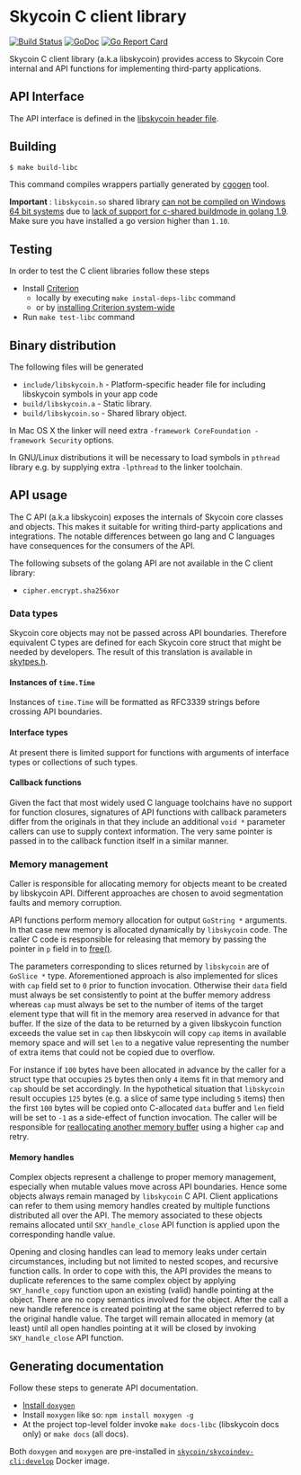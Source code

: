 
# Skycoin C client library

[![Build Status](https://travis-ci.org/skycoin/skycoin.svg)](https://travis-ci.org/skycoin/skycoin)
[![GoDoc](https://godoc.org/github.com/skycoin/skycoin?status.svg)](https://godoc.org/github.com/skycoin/skycoin)
[![Go Report Card](https://goreportcard.com/badge/github.com/skycoin/skycoin)](https://goreportcard.com/report/github.com/skycoin/skycoin)

Skycoin C client library (a.k.a libskycoin) provides access to Skycoin Core
internal and API functions for implementing third-party applications.

## API Interface

The API interface is defined in the [libskycoin header file](/include/libskycoin.h).

## Building

```sh
$ make build-libc
```

This command compiles wrappers partially generated by [cgogen](https://github.com/simelo/cgogen) tool.

**Important** : `libskycoin.so` shared library
[can not be compiled on Windows 64 bit systems](t.me/skycoindev/925) due to
[lack of support for c-shared buildmode in golang 1.9](https://github.com/golang/go/issues/23582).
Make sure you have installed a go version higher than `1.10`.

## Testing

In order to test the C client libraries follow these steps

- Install [Criterion](https://github.com/Snaipe/Criterion)
  * locally by executing `make instal-deps-libc` command
  * or by [installing Criterion system-wide](https://github.com/Snaipe/Criterion#packages)
- Run `make test-libc` command

## Binary distribution

The following files will be generated

- `include/libskycoin.h` - Platform-specific header file for including libskycoin symbols in your app code
- `build/libskycoin.a` - Static library.
- `build/libskycoin.so` - Shared library object.

In Mac OS X the linker will need extra `-framework CoreFoundation -framework Security`
options.

In GNU/Linux distributions it will be necessary to load symbols in `pthread`
library e.g. by supplying extra `-lpthread` to the linker toolchain.


## API usage

The C API (a.k.a libskycoin) exposes the internals of Skycoin core
classes and objects. This makes it suitable for writing third-party
applications and integrations. The notable differences between go lang
and C languages have consequences for the consumers of the API.

The following subsets of the golang API are not available in the C client library:

- `cipher.encrypt.sha256xor`

### Data types

Skycoin core objects may not be passed across API boundaries. Therefore
equivalent C types are defined for each Skycoin core struct that
might be needed by developers. The result of this translation is
available in [skytpes.h](../../include/skytypes.h).

#### Instances of `time.Time`

Instances of `time.Time` will be formatted as RFC3339 strings before crossing API boundaries.

#### Interface types

At present there is limited support for functions with arguments
of interface types or collections of such types.

#### Callback functions

Given the fact that most widely used C language toolchains have no support for
function closures, signatures of API functions with callback parameters differ
from the originals in that they include an additional `void *` parameter
callers can use to supply context information. The very same pointer is passed
in to the callback function itself in a similar manner.

### Memory management

Caller is responsible for allocating memory for objects meant to be
created by libskycoin API. Different approaches are chosen to avoid
segmentation faults and memory corruption.

API functions perform memory allocation for output `GoString *` arguments.
In that case new memory is allocated dynamically by `libskycoin` code.
The caller C code is responsible for releasing that memory by passing the pointer
in `p` field in to [free()](http://en.cppreference.com/w/c/memory/free).

The parameters corresponding to slices returned by `libskycoin` are
of `GoSlice *` type. Aforementioned approach is also implemented for slices
with `cap` field set to `0` prior to function invocation.
Otherwise their `data` field must always be
set consistently to point at the buffer memory address whereas
`cap` must always be set to the number of items of the
target element type that will fit in the memory
area reserved in advance for that buffer. If the size of the data
to be returned by a given libskycoin function exceeds the value
set in `cap` then libskycoin will copy `cap` items in available
memory space and will set `len` to a negative value representing
the number of extra items that could not be copied due to
overflow.

For instance if `100` bytes have been allocated in advance
by the caller for a struct type that occupies `25` bytes then only
`4` items fit in that memory and `cap` should be set accordingly.
In the hypothetical situation that `libskycoin` result occupies
`125` bytes (e.g. a slice of same type including `5` items) then
the first `100` bytes will be copied onto C-allocated `data` buffer
and `len` field will be set to `-1` as a side-effect of function
invocation. The caller will be responsible for
[reallocating another memory buffer](http://en.cppreference.com/w/c/memory/realloc)
using a higher `cap` and retry.

#### Memory handles

Complex objects represent a challenge to proper memory management,
especially when mutable values move across API boundaries. Hence some objects
always remain managed by `libskycoin` C API. Client applications can refer
to them using memory handles created by multiple functions distributed all over
the API. The memory associated to these objects remains allocated until
`SKY_handle_close` API function is applied upon the corresponding handle
value.

Opening and closing handles can lead to memory leaks under certain circumstances,
including but not limited to nested scopes, and recursive function calls.
In order to cope with this, the API provides the means to duplicate references to
the same complex object by applying `SKY_handle_copy` function upon an existing
(valid) handle pointing at the object. There are no copy semantics involved for
the object. After the call a new handle reference is created pointing at the same
object referred to by the original handle value. The target will remain allocated
in memory (at least) until all open handles pointing at it will be closed by
invoking `SKY_handle_close` API function.

## Generating documentation

Follow these steps to generate API documentation.

- [Install `doxygen`](https://www.stack.nl/~dimitri/doxygen/manual/install.html)
- Install `moxygen` like so: `npm install moxygen -g`
- At the project top-level folder invoke `make docs-libc` (libskycoin docs only) or `make docs` (all docs).

Both `doxygen` and `moxygen` are pre-installed in [`skycoin/skycoindev-cli:develop`](https://hub.docker.com/r/skycoin/skycoindev-cli) Docker image.

